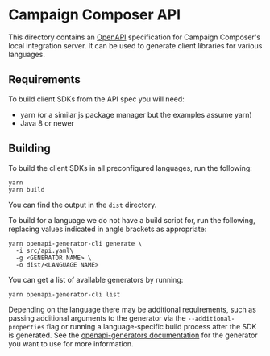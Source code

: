 # Campaign Composer API

This directory contains an [OpenAPI][openapi] specification for Campaign Composer's local integration server. It can be used to generate client libraries for various languages.

## Requirements

To build client SDKs from the API spec you will need:

- yarn (or a similar js package manager but the examples assume yarn)
- Java 8 or newer

## Building

To build the client SDKs in all preconfigured languages, run the following:

```
yarn
yarn build
```

You can find the output in the `dist` directory.

To build for a language we do not have a build script for, run the following, replacing values indicated in angle brackets as appropriate:

```
yarn openapi-generator-cli generate \
  -i src/api.yaml\
  -g <GENERATOR NAME> \
  -o dist/<LANGUAGE NAME>
```

You can get a list of available generators by running:

```
yarn openapi-generator-cli list
```

Depending on the language there may be additional requirements, such as passing additional arguments to the generator via the `--additional-properties` flag or running a language-specific build process after the SDK is generated. See the [openapi-generators documentation][openapi-generators] for the generator you want to use for more information.

[openapi]: https://www.openapis.org/
[openapi-generators]: https://github.com/OpenAPITools/openapi-generator/tree/master/docs/generators

